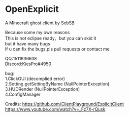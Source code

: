 # OpenExplicit
 A Minecraft ghost client by SebSB
 
 Because some my own reasons  
 This is not eclipse ready，but you can skid it  
 but it have many bugs  
 If u can fix the bugs,pls pull requests or contact me  
 
 QQ:1511936608  
 Discord:KiesPro#4950  
 
 bug:  
 1.ClickGUI (decomplied error)  
 2.Setting.getSettingByName (NullPointerException)  
 3.HUDRender (NullPointerException)  
 4.ConfigManager  


Credits:
https://github.com/ClientPlayground/ExplicitClient  
https://www.youtube.com/watch?v=_Fz7X-rQusk  
